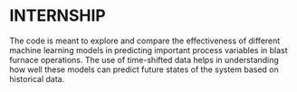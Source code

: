 # INTERNSHIP
The code is meant to explore and compare the effectiveness of different machine learning models in predicting important process variables in blast furnace operations. The use of time-shifted data helps in understanding how well these models can predict future states of the system based on historical data.
